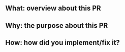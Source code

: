 ## What: overview about this PR

## Why: the purpose about this PR

## How: how did you implement/fix it?
